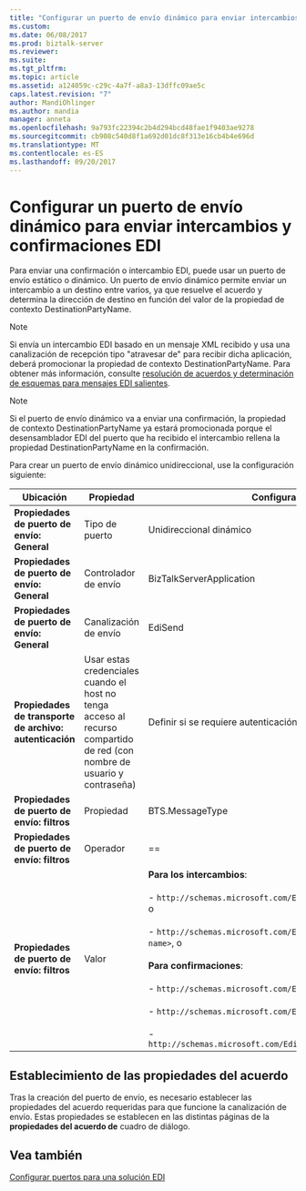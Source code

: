 ```yaml
---
title: "Configurar un puerto de envío dinámico para enviar intercambios y confirmaciones EDI | Documentos de Microsoft"
ms.custom: 
ms.date: 06/08/2017
ms.prod: biztalk-server
ms.reviewer: 
ms.suite: 
ms.tgt_pltfrm: 
ms.topic: article
ms.assetid: a124059c-c29c-4a7f-a8a3-13dffc09ae5c
caps.latest.revision: "7"
author: MandiOhlinger
ms.author: mandia
manager: anneta
ms.openlocfilehash: 9a793fc22394c2b4d294bcd48fae1f9403ae9278
ms.sourcegitcommit: cb908c540d8f1a692d01dc8f313e16cb4b4e696d
ms.translationtype: MT
ms.contentlocale: es-ES
ms.lasthandoff: 09/20/2017
---
```

# <a name="configuring-a-dynamic-send-port-to-send-edi-interchanges-and-acknowledgments"></a>Configurar un puerto de envío dinámico para enviar intercambios y confirmaciones EDI
Para enviar una confirmación o intercambio EDI, puede usar un puerto de envío estático o dinámico. Un puerto de envío dinámico permite enviar un intercambio a un destino entre varios, ya que resuelve el acuerdo y determina la dirección de destino en función del valor de la propiedad de contexto DestinationPartyName.  
  
> [!NOTE]
>  Si envía un intercambio EDI basado en un mensaje XML recibido y usa una canalización de recepción tipo "atravesar de" para recibir dicha aplicación, deberá promocionar la propiedad de contexto DestinationPartyName. Para obtener más información, consulte [resolución de acuerdos y determinación de esquemas para mensajes EDI salientes](../core/agreement-resolution-and-schema-determination-for-outgoing-edi-messages.md).  
  
> [!NOTE]
>  Si el puerto de envío dinámico va a enviar una confirmación, la propiedad de contexto DestinationPartyName ya estará promocionada porque el desensamblador EDI del puerto que ha recibido el intercambio rellena la propiedad DestinationPartyName en la confirmación.  
  
 Para crear un puerto de envío dinámico unidireccional, use la configuración siguiente:  
  
|Ubicación|Propiedad|Configuración|  
|--------------|--------------|-------------|  
|**Propiedades de puerto de envío: General**|Tipo de puerto|Unidireccional dinámico|  
|**Propiedades de puerto de envío: General**|Controlador de envío|BizTalkServerApplication|  
|**Propiedades de puerto de envío: General**|Canalización de envío|EdiSend|  
|**Propiedades de transporte de archivo: autenticación**|Usar estas credenciales cuando el host no tenga acceso al recurso compartido de red (con nombre de usuario y contraseña)|Definir si se requiere autenticación.|  
|**Propiedades de puerto de envío: filtros**|Propiedad|BTS.MessageType|  
|**Propiedades de puerto de envío: filtros**|Operador|==|  
|**Propiedades de puerto de envío: filtros**|Valor|**Para los intercambios**:<br /><br /> - `http://schemas.microsoft.com/Edi/X12/2006#<schema name>`, o<br /><br /> -                   `http://schemas.microsoft.com/Edi/Edifact/2006#<schema name>`, o<br /><br /> **Para confirmaciones**:<br /><br /> -                   `http://schemas.microsoft.com/Edi/X12#X12_997_Root`, o<br /><br /> -                   `http://schemas.microsoft.com/Edi/X12#X12_TA1_Root`, o<br /><br /> -                   `http://schemas.microsoft.com/Edi/Edifact#Efact_Contrl_Root`|  
  
## <a name="setting-agreement-properties"></a>Establecimiento de las propiedades del acuerdo  
 Tras la creación del puerto de envío, es necesario establecer las propiedades del acuerdo requeridas para que funcione la canalización de envío. Estas propiedades se establecen en las distintas páginas de la **propiedades del acuerdo de** cuadro de diálogo.  
  
## <a name="see-also"></a>Vea también  
 [Configurar puertos para una solución EDI](../core/configuring-ports-for-an-edi-solution.md)